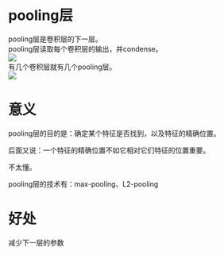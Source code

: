 # pooling层

pooling层是卷积层的下一层。  
pooling层读取每个卷积层的输出，并condense。  
![](http://neuralnetworksanddeeplearning.com/images/tikz47.png)  
有几个卷积层就有几个pooling层。  
![](http://neuralnetworksanddeeplearning.com/images/tikz48.png)  

# 意义

pooling层的目的是：确定某个特征是否找到，以及特征的精确位置。  

后面又说：一个特征的精确位置不如它相对它们特征的位置重要。  

不太懂。  

pooling层的技术有：max-pooling、L2-pooling

# 好处

减少下一层的参数